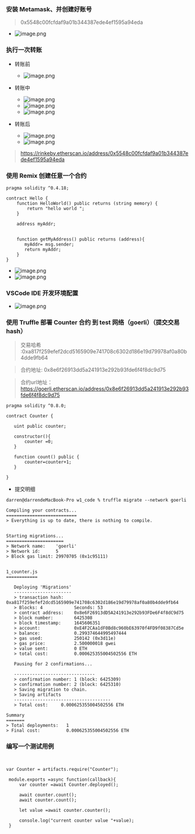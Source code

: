 


### 安装 Metamask、并创建好账号
> 0x5548c00fcfdaf9a01b344387ede4ef1595a94eda

- ![image.png](./img/transfer_before1.png)


### 执行一次转账

- 转账前

  - ![image.png](./img/transfer_before1.png)

- 转账中


  - ![image.png](./img/transfer_ing.png)
  - ![image.png](./img/transfer_ing2.png)
  - ![image.png](./img/transfer_ing3.png)

- 转账后

  - ![image.png](./img/transfer_afer1.png)
  - ![image.png](./img/transfer_after2.png)

> https://rinkeby.etherscan.io/address/0x5548c00fcfdaf9a01b344387ede4ef1595a94eda

### 使用 Remix 创建任意一个合约

```
pragma solidity ^0.4.18;

contract Hello {
    function HelloWorld() public returns (string memory) {
        return "hello world ";
    }

    address myAddr;

    
    function getMyAddress() public returns (address){
       myAddr= msg.sender;
       return myAddr;
    }
}
```


  - ![image.png](./img/remix-helloworld.png)
  - ![image.png](./img/remix-getaddress.png)


### VSCode IDE 开发环境配置



- ![image.png](./img/solidity_install.png)

### 使用 Truffle 部署 Counter 合约 到 test 网络（goerli）（提交交易 hash）



> 交易哈希 :0xa817f259efef2dcd5165909e741708c6302d186e19d79978af0a80b4dde9fb64

> 合约地址: 0x8e6f26913dd5a241913e292b93fde6f4f8dc9d75

> 合约url地址：https://goerli.etherscan.io/address/0x8e6f26913dd5a241913e292b93fde6f4f8dc9d75



```
pragma solidity ^0.8.0;

contract Counter {

   uint public counter;

   constructor(){
       counter =0;
   }

   function count() public {
       counter=counter+1;
   }

}
```

- 提交明细 

```
darren@darrendeMacBook-Pro w1_code % truffle migrate --network goerli

Compiling your contracts...
===========================
> Everything is up to date, there is nothing to compile.


Starting migrations...
======================
> Network name:    'goerli'
> Network id:      5
> Block gas limit: 29970705 (0x1c95111)


1_counter.js
============

   Deploying 'Migrations'
   ----------------------
   > transaction hash:    0xa817f259efef2dcd5165909e741708c6302d186e19d79978af0a80b4dde9fb64
   > Blocks: 4            Seconds: 53
   > contract address:    0x8e6F26913dD5A241913e292b93FDe6F4f8dC9d75
   > block number:        6425308
   > block timestamp:     1645606351
   > account:             0xE4F2CAa1dF0Bd8c960bE63970f4FD9f08387Cd5e
   > balance:             0.299374644995497444
   > gas used:            250142 (0x3d11e)
   > gas price:           2.500000018 gwei
   > value sent:          0 ETH
   > total cost:          0.000625355004502556 ETH

   Pausing for 2 confirmations...

   -------------------------------
   > confirmation number: 1 (block: 6425309)
   > confirmation number: 2 (block: 6425310)
   > Saving migration to chain.
   > Saving artifacts
   -------------------------------------
   > Total cost:     0.000625355004502556 ETH

Summary
=======
> Total deployments:   1
> Final cost:          0.000625355004502556 ETH

```




### 编写一个测试用例


```


var Counter = artifacts.require("Counter");

 module.exports =async function(callback){
     var counter =await Counter.deployed();

     await counter.count();
     await counter.count();

     let value =await counter.counter();

     console.log("current counter value "+value);
 }
```
 


